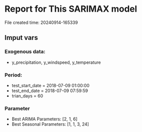 
# Report for This SARIMAX model

File created time: 20240914-165339

## Imput vars

### Exogenous data:

- y_precipitation, y_windspeed, y_temperature
 
### Period:

- test_start_date     = 2018-07-09 01:00:00
- test_end_date       = 2018-07-09 07:59:59
- trian_days          = 60

### Parameter
- Best ARIMA Parameters: [2, 1, 6]
- Best Seasonal Parameters: [1, 1, 3, 24]


